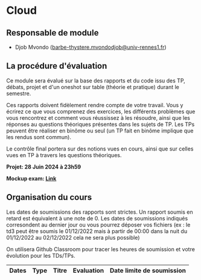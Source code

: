 # Cloud

## Responsable de module

- Djob Mvondo (barbe-thystere.mvondodjob@univ-rennes1.fr)

## La procédure d'évaluation

Ce module sera évalué sur la base des rapports et du code issu des TP, débats, projet et d'un oneshot sur table (théorie et pratique) durant le semestre.

Ces rapports doivent fidèlement rendre compte de votre travail.
Vous y écrirez ce que vous comprenez des exercices, les différents problèmes que vous rencontrez et comment vous réussissez à les résoudre, ainsi que les réponses au questions théoriques présentes dans les sujets de TP. Les TPs peuvent être réaliser en binôme ou seul (un TP fait en binôme implique que les rendus sont commun).

Le contrôle final portera sur des notions vues en cours, ainsi que sur celles vues en TP à travers les questions théoriques.

**Projet: 28 Juin 2024 à 23h59**

**Mockup exam: [Link](https://test.gclocked.com/?form=-NpUJAYpJJeRdOrBKilE)**

## Organisation du cours

Les dates de soumissions des rapports sont strictes. Un rapport soumis en retard est équivalent à une note de 0.
Les dates de soumissions indiqués corresondent au dernier jour ou vous pourrez déposer vos fichiers (ex : le td3 peut être soumis le 01/12/2022 mais à partir de 00:00 dans la nuit du 01/12/2022 au 02/12/2022 cela ne sera plus possible)

On utilisera Github Classroom pour tracer les heures de soumission et votre évolution pour les TDs/TPs.

| Dates  | Type | Titre | Evaluation | Date limite de soumission
| :------------   | :---------------: | :---------------:               | :---------------: | :---------------: |
